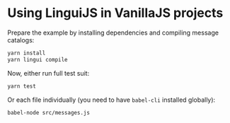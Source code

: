 # Using LinguiJS in VanillaJS projects

Prepare the example by installing dependencies and compiling message catalogs:

```sh
yarn install
yarn lingui compile
```

Now, either run full test suit:

```sh
yarn test
```

Or each file individually (you need to have `babel-cli` installed globally):

```sh
babel-node src/messages.js
```
